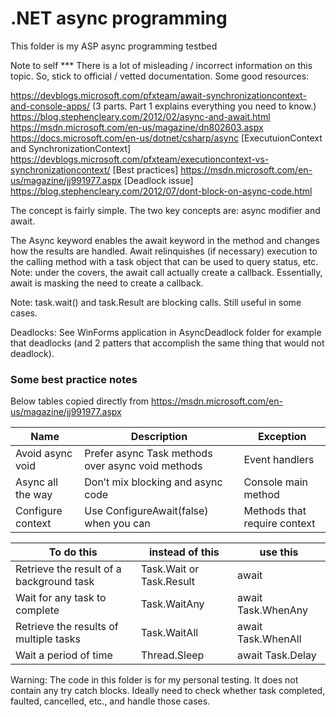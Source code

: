 # .NET async programming

This folder is my ASP async programming testbed

Note to self ***
There is a lot of misleading / incorrect information on this topic. So, stick to
official / vetted documentation. Some good resources:

https://devblogs.microsoft.com/pfxteam/await-synchronizationcontext-and-console-apps/  (3 parts. Part 1 explains everything you need to know.)
https://blog.stephencleary.com/2012/02/async-and-await.html
https://msdn.microsoft.com/en-us/magazine/dn802603.aspx
https://docs.microsoft.com/en-us/dotnet/csharp/async
[ExecutuionContext and SynchronizationContext] https://devblogs.microsoft.com/pfxteam/executioncontext-vs-synchronizationcontext/
[Best practices] https://msdn.microsoft.com/en-us/magazine/jj991977.aspx
[Deadlock issue] https://blog.stephencleary.com/2012/07/dont-block-on-async-code.html

The concept is fairly simple. The two key concepts are: async modifier and await.

The Async keyword enables the await keyword in the method and changes how the results are handled. 
Await relinquishes (if necessary) execution to the calling method with a task object that can be used to query status, etc.
Note: under the covers, the await call actually create a callback. Essentially, await is masking the need to create a callback.

Note: task.wait() and task.Result are blocking calls. Still useful in some cases.

Deadlocks: See WinForms application in AsyncDeadlock folder for example that deadlocks (and 2 patters that accomplish the same thing that would not deadlock).

### Some best practice notes 
Below tables copied directly from https://msdn.microsoft.com/en-us/magazine/jj991977.aspx

Name | Description | Exception
--- | --- | ---
Avoid async void | Prefer async Task methods over async void methods | Event handlers
Async all the way | Don’t mix blocking and async code | Console main method
Configure context | Use ConfigureAwait(false) when you can | Methods that require con­text

To do this | instead of this | use this
--- | --- | ---
Retrieve the result of a background task | Task.Wait or Task.Result | await
Wait for any task to complete | Task.WaitAny | await Task.WhenAny
Retrieve the results of multiple tasks | Task.WaitAll | await Task.WhenAll
Wait a period of time | Thread.Sleep | await Task.Delay

Warning: The code in this folder is for my personal testing. It does not contain
any try catch blocks. Ideally need to check whether task completed, faulted, 
cancelled, etc., and handle those cases. 


